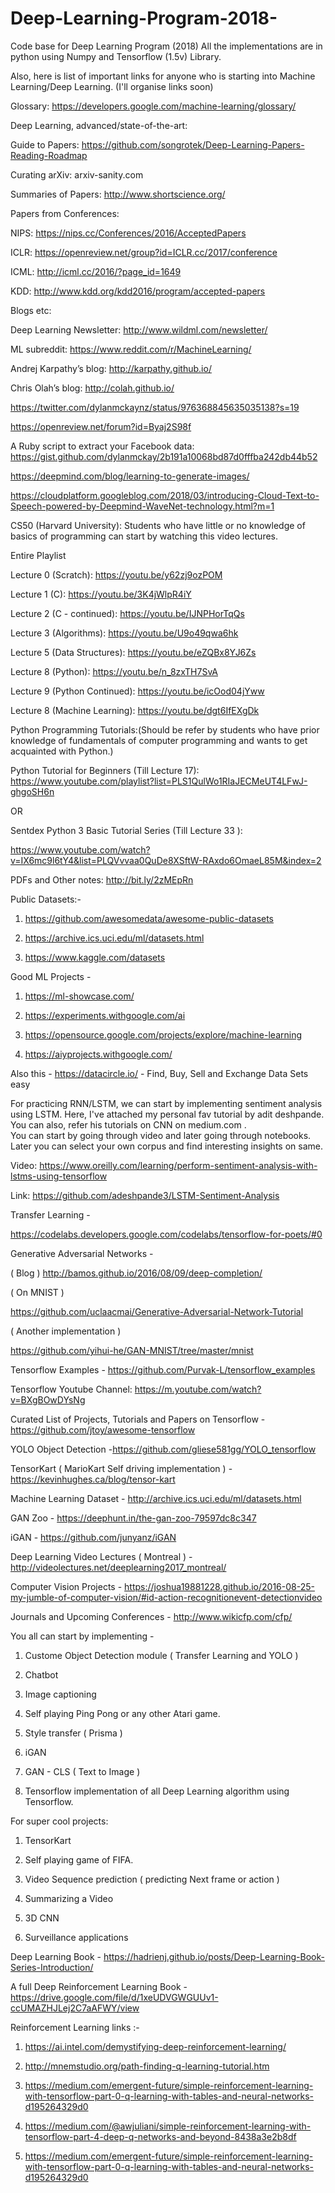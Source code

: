 # Deep-Learning-Program-2018-
Code base for Deep Learning Program (2018)
All the implementations are in python using Numpy and Tensorflow (1.5v) Library.

Also, here is list of important links for anyone who is starting into Machine Learning/Deep Learning.
(I'll organise links soon)

Glossary: https://developers.google.com/machine-learning/glossary/ 

 

Deep Learning, advanced/state-of-the-art: 

Guide to Papers: https://github.com/songrotek/Deep-Learning-Papers-Reading-Roadmap 

Curating arXiv: arxiv-sanity.com  

Summaries of Papers: http://www.shortscience.org/ 

 

Papers from Conferences:  

NIPS: https://nips.cc/Conferences/2016/AcceptedPapers 

ICLR: https://openreview.net/group?id=ICLR.cc/2017/conference 

ICML: http://icml.cc/2016/?page_id=1649 

KDD: http://www.kdd.org/kdd2016/program/accepted-papers  

Blogs etc:  

Deep Learning Newsletter: http://www.wildml.com/newsletter/ 

ML subreddit: https://www.reddit.com/r/MachineLearning/ 

Andrej Karpathy’s blog: http://karpathy.github.io/ 

Chris Olah’s blog: http://colah.github.io/ 

https://twitter.com/dylanmckaynz/status/976368845635035138?s=19 

https://openreview.net/forum?id=Byaj2S98f 

A Ruby script to extract your Facebook data: https://gist.github.com/dylanmckay/2b191a10068bd87d0fffba242db44b52 

 https://deepmind.com/blog/learning-to-generate-images/ 

https://cloudplatform.googleblog.com/2018/03/introducing-Cloud-Text-to-Speech-powered-by-Deepmind-WaveNet-technology.html?m=1 

  

CS50 (Harvard University): Students who have little or no knowledge of basics of programming can start by watching this video lectures. 

  

Entire Playlist 

Lecture 0 (Scratch): https://youtu.be/y62zj9ozPOM 

Lecture 1 (C): https://youtu.be/3K4jWlpR4iY 

Lecture 2 (C - continued): https://youtu.be/IJNPHorTqQs 

Lecture 3 (Algorithms): https://youtu.be/U9o49qwa6hk 

Lecture 5 (Data Structures): https://youtu.be/eZQBx8YJ6Zs 

Lecture 8 (Python): https://youtu.be/n_8zxTH7SvA 

Lecture 9 (Python Continued): https://youtu.be/icOod04jYww  

Lecture 8 (Machine Learning): https://youtu.be/dgt6IfEXgDk 

 Python Programming Tutorials:(Should be refer by students who have prior knowledge of fundamentals of computer programming and wants to get acquainted with Python.) 

 

Python Tutorial for Beginners (Till Lecture 17): https://www.youtube.com/playlist?list=PLS1QulWo1RIaJECMeUT4LFwJ-ghgoSH6n 

 OR  

Sentdex Python 3 Basic Tutorial Series (Till Lecture 33 ): 

https://www.youtube.com/watch?v=IX6mc9l6tY4&list=PLQVvvaa0QuDe8XSftW-RAxdo6OmaeL85M&index=2 

PDFs and Other notes: http://bit.ly/2zMEpRn 

 

  

Public Datasets:- 

1. https://github.com/awesomedata/awesome-public-datasets 

2. https://archive.ics.uci.edu/ml/datasets.html 

3. https://www.kaggle.com/datasets 

  

Good ML Projects -  

1. https://ml-showcase.com/ 

2. https://experiments.withgoogle.com/ai 

3. https://opensource.google.com/projects/explore/machine-learning 

4. https://aiyprojects.withgoogle.com/ 

  

Also this - https://datacircle.io/ - Find, Buy, Sell and Exchange Data Sets easy 

  

For practicing RNN/LSTM, we can start by implementing sentiment analysis using LSTM. Here, I've attached my personal fav tutorial by adit deshpande. You can also, refer his tutorials on CNN on medium.com .  
You can start by going through video and later going through notebooks. Later you can select your own corpus and find interesting insights on same. 


Video: https://www.oreilly.com/learning/perform-sentiment-analysis-with-lstms-using-tensorflow  

Link: https://github.com/adeshpande3/LSTM-Sentiment-Analysis  
 

Transfer Learning - 

https://codelabs.developers.google.com/codelabs/tensorflow-for-poets/#0 

  

Generative Adversarial Networks - 

( Blog ) http://bamos.github.io/2016/08/09/deep-completion/ 

( On MNIST ) 

https://github.com/uclaacmai/Generative-Adversarial-Network-Tutorial 

( Another implementation ) 

https://github.com/yihui-he/GAN-MNIST/tree/master/mnist 




Tensorflow Examples - https://github.com/Purvak-L/tensorflow_examples 

Tensorflow Youtube Channel: https://m.youtube.com/watch?v=BXgBOwDYsNg  

Curated List of Projects, Tutorials and Papers on Tensorflow - https://github.com/jtoy/awesome-tensorflow  

YOLO Object Detection -https://github.com/gliese581gg/YOLO_tensorflow 

TensorKart ( MarioKart Self driving implementation ) - https://kevinhughes.ca/blog/tensor-kart 

Machine Learning Dataset - http://archive.ics.uci.edu/ml/datasets.html 

GAN Zoo - https://deephunt.in/the-gan-zoo-79597dc8c347 

iGAN - https://github.com/junyanz/iGAN 

Deep Learning Video Lectures ( Montreal ) - http://videolectures.net/deeplearning2017_montreal/ 

Computer Vision Projects - https://joshua19881228.github.io/2016-08-25-my-jumble-of-computer-vision/#id-action-recognitionevent-detectionvideo 

Journals and Upcoming Conferences -  http://www.wikicfp.com/cfp/ 

    

You all can start by implementing - 

1. Custome Object Detection module ( Transfer Learning and YOLO ) 

2. Chatbot 

3. Image captioning 

4. Self playing Ping Pong or any other Atari game. 

5. Style transfer ( Prisma ) 

6. iGAN 

7. GAN - CLS ( Text to Image ) 

8. Tensorflow implementation of all Deep Learning algorithm using Tensorflow. 

  

For super cool projects: 

1. TensorKart 

2. Self playing game of FIFA. 

3. Video Sequence prediction ( predicting Next frame or action ) 

4. Summarizing a Video  

5. 3D CNN 

6. Surveillance applications 

  

 
Deep Learning Book - https://hadrienj.github.io/posts/Deep-Learning-Book-Series-Introduction/ 

A full Deep Reinforcement Learning Book - https://drive.google.com/file/d/1xeUDVGWGUUv1-ccUMAZHJLej2C7aAFWY/view 

Reinforcement Learning links :-  

1. https://ai.intel.com/demystifying-deep-reinforcement-learning/ 

2. http://mnemstudio.org/path-finding-q-learning-tutorial.htm 

3. https://medium.com/emergent-future/simple-reinforcement-learning-with-tensorflow-part-0-q-learning-with-tables-and-neural-networks-d195264329d0 

4. https://medium.com/@awjuliani/simple-reinforcement-learning-with-tensorflow-part-4-deep-q-networks-and-beyond-8438a3e2b8df 

5. https://medium.com/emergent-future/simple-reinforcement-learning-with-tensorflow-part-0-q-learning-with-tables-and-neural-networks-d195264329d0 

  

  

